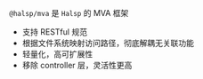 <!--intro-->

`@halsp/mva` 是 `Halsp` 的 MVA 框架

- 支持 RESTful 规范
- 根据文件系统映射访问路径，彻底解耦无关联功能
- 轻量化，高可扩展性
- 移除 controller 层，灵活性更高

<!--intro-end-->

<!--install-->
